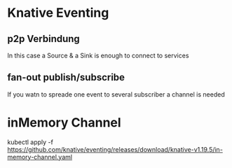 # Knative Eventing

## p2p Verbindung

In this case a Source & a Sink is enough to connect to services

## fan-out publish/subscribe

If you watn to spreade one event to several subscriber a channel is needed

# inMemory Channel
kubectl apply -f https://github.com/knative/eventing/releases/download/knative-v1.19.5/in-memory-channel.yaml